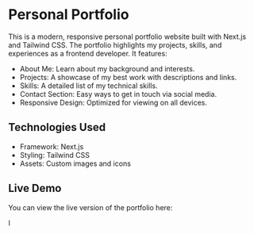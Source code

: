 # Personal Portfolio
This is a modern, responsive personal portfolio website built with Next.js and Tailwind CSS. The portfolio highlights my projects, skills, and experiences as a frontend developer. It features:

<ul>
  <li>
    About Me: Learn about my background and interests.
  </li>
   <li>
   Projects: A showcase of my best work with descriptions and links.
  </li>
   <li>
    Skills: A detailed list of my technical skills.
  </li>
   <li>
    Contact Section: Easy ways to get in touch via  social media.
  </li>
  <li>
    Responsive Design: Optimized for viewing on all devices.
  </li>
</ul>

## Technologies Used
<ul>
  <li>
    Framework: Next.js
  </li>
  <li>
    Styling: Tailwind CSS
  </li>
  <li>
    Assets: Custom images and icons
  </li>
</ul>

## Live Demo
You can view the live version of the portfolio here: 


I
